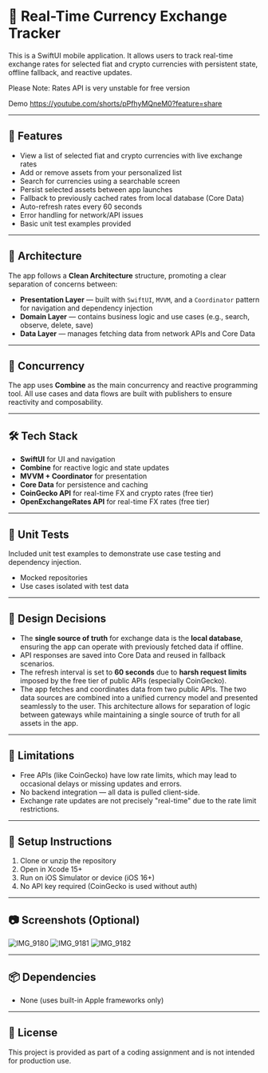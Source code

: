 # 💱 Real-Time Currency Exchange Tracker

This is a SwiftUI mobile application. It allows users to track real-time exchange rates for selected fiat and crypto currencies with persistent state, offline fallback, and reactive updates.

Please Note: Rates API is very unstable for free version

Demo
https://youtube.com/shorts/pPfhyMQneM0?feature=share


---

## 📌 Features

- View a list of selected fiat and crypto currencies with live exchange rates
- Add or remove assets from your personalized list
- Search for currencies using a searchable screen
- Persist selected assets between app launches
- Fallback to previously cached rates from local database (Core Data)
- Auto-refresh rates every 60 seconds
- Error handling for network/API issues
- Basic unit test examples provided

---

## 🧠 Architecture

The app follows a **Clean Architecture** structure, promoting a clear separation of concerns between:

- **Presentation Layer** — built with `SwiftUI`, `MVVM`, and a `Coordinator` pattern for navigation and dependency injection
- **Domain Layer** — contains business logic and use cases (e.g., search, observe, delete, save)
- **Data Layer** — manages fetching data from network APIs and Core Data

---

## 🔁 Concurrency

The app uses **Combine** as the main concurrency and reactive programming tool. All use cases and data flows are built with publishers to ensure reactivity and composability.

---

## 🛠 Tech Stack

- **SwiftUI** for UI and navigation
- **Combine** for reactive logic and state updates
- **MVVM + Coordinator** for presentation
- **Core Data** for persistence and caching
- **CoinGecko API** for real-time FX and crypto rates (free tier)
- **OpenExchangeRates API** for real-time FX rates (free tier)

---

## 🧪 Unit Tests

Included unit test examples to demonstrate use case testing and dependency injection.

- Mocked repositories
- Use cases isolated with test data

---

## 🧩 Design Decisions

- The **single source of truth** for exchange data is the **local database**, ensuring the app can operate with previously fetched data if offline.
- API responses are saved into Core Data and reused in fallback scenarios.
- The refresh interval is set to **60 seconds** due to **harsh request limits** imposed by the free tier of public APIs (especially CoinGecko).
- The app fetches and coordinates data from two public APIs. The two data sources are combined into a unified currency model and presented seamlessly to the user. This architecture allows for separation of logic between gateways while maintaining a single source of truth for all assets in the app.

---

## 🚧 Limitations

- Free APIs (like CoinGecko) have low rate limits, which may lead to occasional delays or missing updates and errors.
- No backend integration — all data is pulled client-side.
- Exchange rate updates are not precisely "real-time" due to the rate limit restrictions.

---

## 🧪 Setup Instructions

1. Clone or unzip the repository
2. Open in Xcode 15+
3. Run on iOS Simulator or device (iOS 16+)
4. No API key required (CoinGecko is used without auth)

---

## 📷 Screenshots (Optional)

![IMG_9180](https://github.com/user-attachments/assets/7c73ccdc-fb2c-473a-846f-833b7d06940a)
![IMG_9181](https://github.com/user-attachments/assets/89f9fd01-6585-45d7-9eb9-d6e285cc33ab)
![IMG_9182](https://github.com/user-attachments/assets/9acc493e-82da-483d-a417-d33e9f90fac0)

---

## 📦 Dependencies

- None (uses built-in Apple frameworks only)

---

## 📄 License

This project is provided as part of a coding assignment and is not intended for production use.
